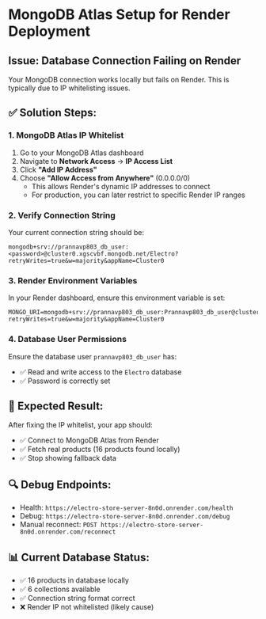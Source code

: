 # MongoDB Atlas Setup for Render Deployment

## Issue: Database Connection Failing on Render

Your MongoDB connection works locally but fails on Render. This is typically due to IP whitelisting issues.

## ✅ Solution Steps:

### 1. **MongoDB Atlas IP Whitelist**
1. Go to your MongoDB Atlas dashboard
2. Navigate to **Network Access** → **IP Access List**
3. Click **"Add IP Address"**
4. Choose **"Allow Access from Anywhere"** (0.0.0.0/0)
   - This allows Render's dynamic IP addresses to connect
   - For production, you can later restrict to specific Render IP ranges

### 2. **Verify Connection String**
Your current connection string should be:
```
mongodb+srv://prannavp803_db_user:<password>@cluster0.xgscvbf.mongodb.net/Electro?retryWrites=true&w=majority&appName=Cluster0
```

### 3. **Render Environment Variables**
In your Render dashboard, ensure this environment variable is set:
```
MONGO_URI=mongodb+srv://prannavp803_db_user:Prannavp803_db_user@cluster0.xgscvbf.mongodb.net/Electro?retryWrites=true&w=majority&appName=Cluster0
```

### 4. **Database User Permissions**
Ensure the database user `prannavp803_db_user` has:
- ✅ Read and write access to the `Electro` database
- ✅ Password is correctly set

## 🎯 Expected Result:
After fixing the IP whitelist, your app should:
- ✅ Connect to MongoDB Atlas from Render
- ✅ Fetch real products (16 products found locally)
- ✅ Stop showing fallback data

## 🔍 Debug Endpoints:
- Health: `https://electro-store-server-8n0d.onrender.com/health`
- Debug: `https://electro-store-server-8n0d.onrender.com/debug`
- Manual reconnect: `POST https://electro-store-server-8n0d.onrender.com/reconnect`

## 📊 Current Database Status:
- ✅ 16 products in database locally
- ✅ 6 collections available
- ✅ Connection string format correct
- ❌ Render IP not whitelisted (likely cause)